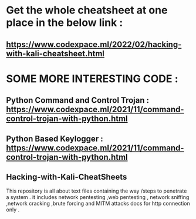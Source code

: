 # Get the whole cheatsheet at one place in the below link :
## https://www.codexpace.ml/2022/02/hacking-with-kali-cheatsheet.html

# SOME MORE INTERESTING CODE :
## Python Command and Control Trojan : https://www.codexpace.ml/2021/11/command-control-trojan-with-python.html
## Python Based Keylogger : https://www.codexpace.ml/2021/11/command-control-trojan-with-python.html

## Hacking-with-Kali-CheatSheets
This repository is all about text files containing the way /steps to penetrate a system .
it includes network pentesting ,web pentesting , network sniffing  ,network cracking ,brute forcing and MITM attacks docs for http connection only .
